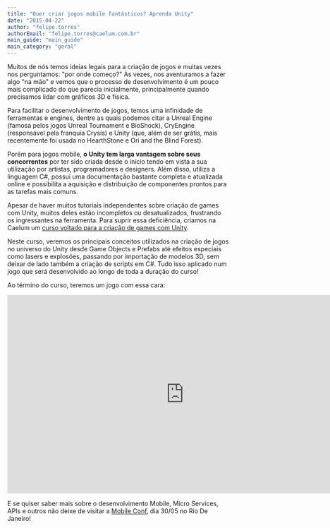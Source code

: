 ```yaml
---
title: "Quer criar jogos mobile fantásticos? Aprenda Unity"
date: "2015-04-22"
author: "felipe.torres"
authorEmail: "felipe.torres@caelum.com.br"
main_guide: "main_guide"
main_category: "geral"
---
```


Muitos de nós temos ideias legais para a criação de jogos e muitas vezes nos perguntamos: "por onde começo?" Às vezes, nos aventuramos a fazer algo "na mão" e vemos que o processo de desenvolvimento é um pouco mais complicado do que parecia inicialmente, principalmente quando precisamos lidar com gráficos 3D e física.

Para facilitar o desenvolvimento de jogos, temos uma infinidade de ferramentas e engines, dentre as quais podemos citar a Unreal Engine (famosa pelos jogos Unreal Tournament e BioShock), CryEngine (responsável pela franquia Crysis) e Unity (que, além de ser grátis, mais recentemente foi usada no HearthStone e Ori and the Blind Forest).

Porém para jogos mobile, **o Unity tem larga vantagem sobre seus concorrentes** por ter sido criada desde o início tendo em vista a sua utilização por artistas, programadores e designers. Além disso, utiliza a linguagem C#, possui uma documentação bastante completa e atualizada online e possibilita a aquisição e distribuição de componentes prontos para as tarefas mais comuns.

Apesar de haver muitos tutoriais independentes sobre criação de games com Unity, muitos deles estão incompletos ou desatualizados, frustrando os ingressantes na ferramenta. Para suprir essa deficiência, criamos na Caelum um [curso voltado para a criação de games com Unity](https://www.caelum.com.br/curso-games-mobile-unity/).

Neste curso, veremos os principais conceitos utilizados na criação de jogos no universo do Unity desde Game Objects e Prefabs até efeitos especiais como lasers e explosões, passando por importação de modelos 3D, sem deixar de lado também a criação de scripts em C#. Tudo isso aplicado num jogo que será desenvolvido ao longo de toda a duração do curso!

Ao término do curso, teremos um jogo com essa cara:

<iframe src="https://player.vimeo.com/video/128613554" width="800" height="450" frameborder="0" webkitallowfullscreen mozallowfullscreen="" allowfullscreen=""></iframe>

E se quiser saber mais sobre o desenvolvimento Mobile, Micro Services, APIs e outros não deixe de visitar a [Mobile Conf](http://www.mobileconf.com.br/ "Mobile Conf 2015"), dia 30/05 no Rio De Janeiro!
